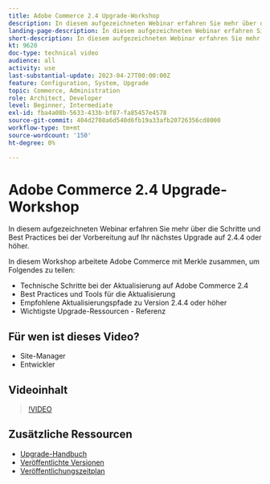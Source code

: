 ```yaml
---
title: Adobe Commerce 2.4 Upgrade-Workshop
description: In diesem aufgezeichneten Webinar erfahren Sie mehr über die Schritte und Best Practices für die Aktualisierung von Adobe Commerce auf Version 2.4.4 oder höher.
landing-page-description: In diesem aufgezeichneten Webinar erfahren Sie mehr über die Schritte und Best Practices für die Aktualisierung auf Adobe Commerce 2.4.
short-description: In diesem aufgezeichneten Webinar erfahren Sie mehr über die Schritte und Best Practices für die Aktualisierung auf Adobe Commerce 2.4.
kt: 9620
doc-type: technical video
audience: all
activity: use
last-substantial-update: 2023-04-27T00:00:00Z
feature: Configuration, System, Upgrade
topic: Commerce, Administration
role: Architect, Developer
level: Beginner, Intermediate
exl-id: fba4a08b-5633-433b-bf87-fa85457e4578
source-git-commit: 404d2708a6d540d6fb19a33afb20726356cd8000
workflow-type: tm+mt
source-wordcount: '150'
ht-degree: 0%

---
```


# Adobe Commerce 2.4 Upgrade-Workshop

In diesem aufgezeichneten Webinar erfahren Sie mehr über die Schritte und Best Practices bei der Vorbereitung auf Ihr nächstes Upgrade auf 2.4.4 oder höher.

In diesem Workshop arbeitete Adobe Commerce mit Merkle zusammen, um Folgendes zu teilen:

- Technische Schritte bei der Aktualisierung auf Adobe Commerce 2.4
- Best Practices und Tools für die Aktualisierung
- Empfohlene Aktualisierungspfade zu Version 2.4.4 oder höher
- Wichtigste Upgrade-Ressourcen - Referenz

## Für wen ist dieses Video?

- Site-Manager
- Entwickler

## Videoinhalt

>[!VIDEO](https://video.tv.adobe.com/v/340038?quality=12&learn=on)

## Zusätzliche Ressourcen

- [Upgrade-Handbuch](https://experienceleague.adobe.com/docs/commerce-operations/upgrade-guide/overview.html)
- [Veröffentlichte Versionen](https://experienceleague.adobe.com/docs/commerce-operations/release/versions.html)
- [Veröffentlichungszeitplan](https://experienceleague.adobe.com/docs/commerce-operations/release/planning/schedule.html)
